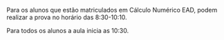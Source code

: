 Para os alunos que estão matriculados em Cálculo Numérico EAD, podem realizar a prova no horário das 8:30-10:10.

Para todos os alunos a aula inicia as 10:30.



